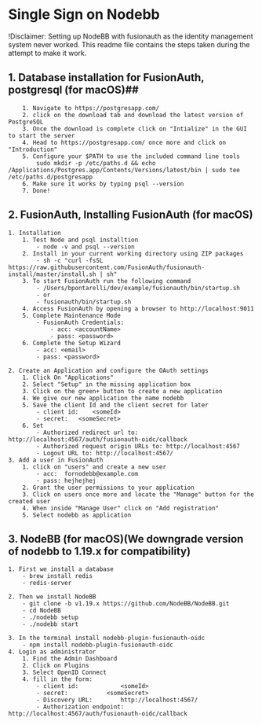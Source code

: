# Single Sign on Nodebb #
!Disclaimer: Setting up NodeBB with fusionauth as the identity management system never worked. This readme file contains the steps taken during the attempt to make it work. 

## 1. Database installation for FusionAuth, postgresql (for macOS)##
		1. Navigate to https://postgresapp.com/
		2. click on the download tab and download the latest version of PostgreSQL
		3. Once the download is complete click on "Intialize" in the GUI to start the server
		4. Head to https://postgresapp.com/ once more and click on "Introduction"
		5. Configure your $PATH to use the included command line tools
			sudo mkdir -p /etc/paths.d && echo /Applications/Postgres.app/Contents/Versions/latest/bin | sudo tee /etc/paths.d/postgresapp
		6. Make sure it works by typing psql --version
		7. Done!

## 2. FusionAuth, Installing FusionAuth (for macOS) ##
	1. Installation
		1. Test Node and psql installtion
			- node -v and psql --version
		2. Install in your current working directory using ZIP packages
			- sh -c "curl -fsSL https://raw.githubusercontent.com/FusionAuth/fusionauth-install/master/install.sh | sh"
		3. To start FusionAuth run the following command
			- /Users/bpontarelli/dev/example/fusionauth/bin/startup.sh
			- or
			- fusionauth/bin/startup.sh
		4. Access FusionAuth by opening a browser to http://localhost:9011
		5. Complete Maintenance Mode
			- FusionAuth Credentials:
				- acc: <accountName>
				- pass: <password>
		6. Complete the Setup Wizard	
			- acc: <email>	 
			- pass: <password>

	2. Create an Application and configure the OAuth settings
		1. Click On "Applications"
		2. Select "Setup" in the missing application box
		3. Click on the green+ button to create a new application
		4. We give our new application the name nodebb
		5. Save the client Id and the client secret for later
			- client id: 	<someId>
			- secret: 	<someSecret>
		6. Set 
			- Authorized redirect url to: http://localhost:4567/auth/fusionauth-oidc/callback
			- Authorized request origin URLs to: http://localhost:4567
			- Logout URL to: http://localhost:4567/
	3. Add a user in FusionAuth
		1. click on "users" and create a new user 
			- acc:  fornodebb@example.com
			- pass: hejhejhej
		2. Grant the user permissions to your application 
		3. Click on users once more and locate the "Manage" button for the created user
		4. When inside "Manage User" click on "Add registration"
		5. Select nodebb as application

## 3. NodeBB (for macOS)(We downgrade version of nodebb to 1.19.x for compatibility) ##
	1. First we install a database
		- brew install redis
		- redis-server

	2. Then we install NodeBB
		- git clone -b v1.19.x https://github.com/NodeBB/NodeBB.git
		- cd NodeBB
		- ./nodebb setup
		- ./nodebb start
	
	3. In the terminal install nodebb-plugin-fusionauth-oidc
		- npm install nodebb-plugin-fusionauth-oidc
	4. Login as administrator 
		1. Find the Admin Dashboard
		2. Click on Plugins
		3. Select OpenID Connect
		4. fill in the form:
			- client id: 			<someId>
			- secret: 			<someSecret>
			- Discovery URL:		http://localhost:4567/
			- Authorization endpoint:	http://localhost:4567/auth/fusionauth-oidc/callback
